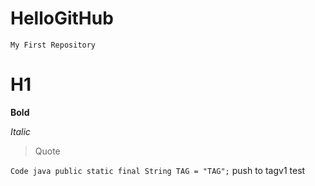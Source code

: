 # HelloGitHub
	My First Repository
# H1 #
**Bold**

*Italic*

> Quote

 `Code java
public static final String TAG = "TAG";`
push to tagv1 test
